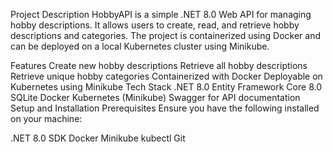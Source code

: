 Project Description
HobbyAPI is a simple .NET 8.0 Web API for managing hobby descriptions. It allows users to create, read, and retrieve hobby descriptions and categories. The project is containerized using Docker and can be deployed on a local Kubernetes cluster using Minikube.

Features
Create new hobby descriptions
Retrieve all hobby descriptions
Retrieve unique hobby categories
Containerized with Docker
Deployable on Kubernetes using Minikube
Tech Stack
.NET 8.0
Entity Framework Core 8.0
SQLite
Docker
Kubernetes (Minikube)
Swagger for API documentation
Setup and Installation
Prerequisites
Ensure you have the following installed on your machine:

.NET 8.0 SDK
Docker
Minikube
kubectl
Git
